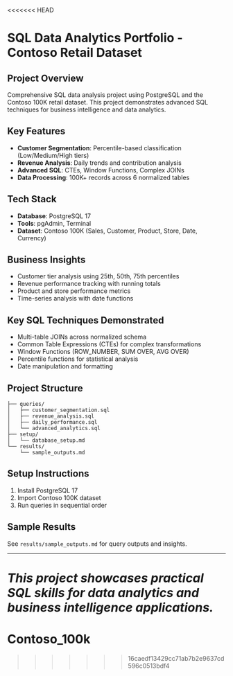 <<<<<<< HEAD
# SQL Data Analytics Portfolio - Contoso Retail Dataset

## Project Overview
Comprehensive SQL data analysis project using PostgreSQL and the Contoso 100K retail dataset. This project demonstrates advanced SQL techniques for business intelligence and data analytics.

##  Key Features
- **Customer Segmentation**: Percentile-based classification (Low/Medium/High tiers)
- **Revenue Analysis**: Daily trends and contribution analysis
- **Advanced SQL**: CTEs, Window Functions, Complex JOINs
- **Data Processing**: 100K+ records across 6 normalized tables

## Tech Stack
- **Database**: PostgreSQL 17
- **Tools**: pgAdmin, Terminal
- **Dataset**: Contoso 100K (Sales, Customer, Product, Store, Date, Currency)

## Business Insights
- Customer tier analysis using 25th, 50th, 75th percentiles
- Revenue performance tracking with running totals
- Product and store performance metrics
- Time-series analysis with date functions

## Key SQL Techniques Demonstrated
- Multi-table JOINs across normalized schema
- Common Table Expressions (CTEs) for complex transformations
- Window Functions (ROW_NUMBER, SUM OVER, AVG OVER)
- Percentile functions for statistical analysis
- Date manipulation and formatting

## Project Structure
```
├── queries/
│   ├── customer_segmentation.sql
│   ├── revenue_analysis.sql
│   ├── daily_performance.sql
│   └── advanced_analytics.sql
├── setup/
│   └── database_setup.md
└── results/
    └── sample_outputs.md
```

## Setup Instructions
1. Install PostgreSQL 17
2. Import Contoso 100K dataset
3. Run queries in sequential order

## Sample Results
See `results/sample_outputs.md` for query outputs and insights.

---
*This project showcases practical SQL skills for data analytics and business intelligence applications.* 
=======
# Contoso_100k
>>>>>>> 16caedf13429cc71ab7b2e9637cd596c0513bdf4
